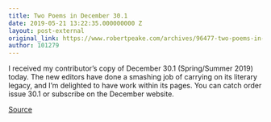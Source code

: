 ```yaml
---
title: Two Poems in December 30.1
date: 2019-05-21 13:22:35.000000000 Z
layout: post-external
original_link: https://www.robertpeake.com/archives/96477-two-poems-in-december-30-1.html
author: 101279
---
```


I received my contributor’s copy of December 30.1 (Spring/Summer 2019) today. The new editors have done a smashing job of carrying on its literary legacy, and I’m delighted to have work within its pages. You can catch order issue 30.1 or subscribe on the December website.

[Source](https://www.robertpeake.com/archives/96477-two-poems-in-december-30-1.html)

